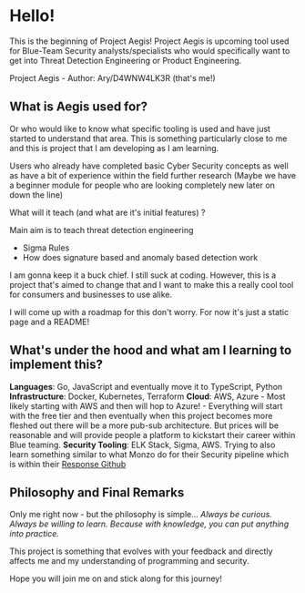# Hello!

This is the beginning of Project Aegis!
Project Aegis is upcoming tool used for Blue-Team Security analysts/specialists who would specifically want to get into Threat Detection Engineering or Product Engineering.

Project Aegis - Author: Ary/D4WNW4LK3R (that's me!)

## What is Aegis used for?

Or who would like to know what specific tooling is used and have just started to understand that area. This is something particularly close to me and this is project that I am developing as I am learning.

Users who already have completed basic Cyber Security concepts as well as have a bit of experience within the field further research 
(Maybe we have a beginner module for people who are looking completely new later on down the line)

What will it teach (and what are it's initial features) ?

Main aim is to teach threat detection engineering
- Sigma Rules
- How does signature based and anomaly based detection work

I am gonna keep it a buck chief. I still suck at coding. However, this is a project that's aimed to change that and I want to make this a really cool tool for consumers and businesses to use alike.

I will come up with a roadmap for this don't worry. For now it's just a static page and a README!

## What's under the hood and what am I learning to implement this?

**Languages**: Go, JavaScript and eventually move it to TypeScript, Python
**Infrastructure**: Docker, Kubernetes, Terraform
**Cloud**: AWS, Azure - Most likely starting with AWS and then will hop to Azure! - Everything will start with the free tier and then eventually when this project becomes more fleshed out there will be a more pub-sub architecture. But prices will be reasonable and will provide people a platform to kickstart their career within Blue teaming.
**Security Tooling**: ELK Stack, Sigma, AWS. Trying to also learn something similar to what Monzo do for their Security pipeline which is within their [Response Github](https://github.com/monzo/response)

## Philosophy and Final Remarks

Only me right now - but the philosophy is simple...
_Always be curious. Always be willing to learn. Because with knowledge, you can put anything into practice._

This project is something that evolves with your feedback and directly affects me and my understanding of programming and security.

Hope you will join me on and stick along for this journey!